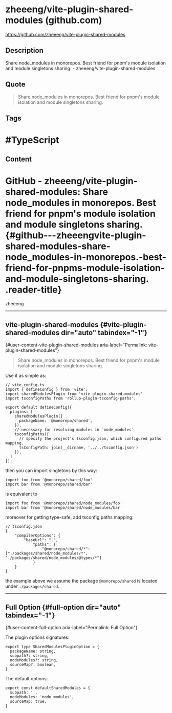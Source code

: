 # zheeeng/vite-plugin-shared-modules (github.com)

<https://github.com/zheeeng/vite-plugin-shared-modules>

## Description

Share node_modules in monorepos. Best friend for pnpm&#39;s module isolation and module singletons sharing. - zheeeng/vite-plugin-shared-modules

## Quote

> Share node_modules in monorepos. Best friend for pnpm's module isolation and module singletons sharing.

## Tags

# #TypeScript

## Content

# GitHub - zheeeng/vite-plugin-shared-modules: Share node_modules in monorepos. Best friend for pnpm\'s module isolation and module singletons sharing. {#github---zheeengvite-plugin-shared-modules-share-node_modules-in-monorepos.-best-friend-for-pnpms-module-isolation-and-module-singletons-sharing. .reader-title}

zheeeng

------------------------------------------------------------------------

## vite-plugin-shared-modules {#vite-plugin-shared-modules dir="auto" tabindex="-1"}

[](#vite-plugin-shared-modules){#user-content-vite-plugin-shared-modules aria-label="Permalink: vite-plugin-shared-modules"}

> Share node_modules in monorepos. Best friend for pnpm\'s module isolation and module singletons sharing.

Use it as simple as:

    // vite.config.ts
    import { defineConfig } from 'vite';
    import sharedModulesPlugin from 'vite-plugin-shared-modules'
    import tsconfigPaths from 'rollup-plugin-tsconfig-paths';

    export default defineConfig({
      plugins: [
        sharedModulesPlugin({
          packageName: '@monorepo/shared',
        }),
        // necessary for resolving modules in `node_modules`
        tsconfigPaths({
          // specify the project's tsconfig.json, which configured paths mapping.
          tsConfigPath: join(__dirname, '../../tsconfig.json')
        }),
      ]
    });

then you can import singletons by this way:

    import foo from '@monorepo/shared/foo'
    import bar from '@monorepo/shared/bar'

is equivalent to

    import foo from '@monorepo/shared/node_modules/foo'
    import bar from '@monorepo/shared/node_modules/bar'

moreover for getting type-safe, add tsconfig paths mapping:

    // tsconfig.json
    {
        "compilerOptions": {
            "baseUrl": ".",
                "paths": {
                    "@monorepo/shared/*": ["./packages/shared/node_modules/*", "./packages/shared/node_modules/@types/*"]
                }
        }
    }

the example above we assume the package `@monorepo/shared` is located under `./packages/shared`.

------------------------------------------------------------------------

## Full Option {#full-option dir="auto" tabindex="-1"}

[](#full-option){#user-content-full-option aria-label="Permalink: Full Option"}

The plugin options signatures:

    export type SharedModulesPluginOption = {
      packageName: string,
      subpath?: string,
      nodeModules?: string,
      sourceMap?: boolean,
    }

The default options:

    export const defaultSharedModules = {
      subpath: '',
      nodeModules: 'node_modules',
      sourceMap: true,
    }
